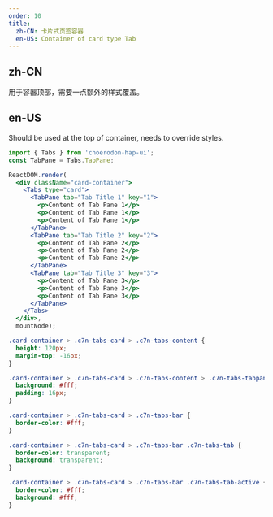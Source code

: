 ```yaml
---
order: 10
title:
  zh-CN: 卡片式页签容器
  en-US: Container of card type Tab
---
```


## zh-CN

用于容器顶部，需要一点额外的样式覆盖。

## en-US

Should be used at the top of container, needs to override styles.

````jsx
import { Tabs } from 'choerodon-hap-ui';
const TabPane = Tabs.TabPane;

ReactDOM.render(
  <div className="card-container">
    <Tabs type="card">
      <TabPane tab="Tab Title 1" key="1">
        <p>Content of Tab Pane 1</p>
        <p>Content of Tab Pane 1</p>
        <p>Content of Tab Pane 1</p>
      </TabPane>
      <TabPane tab="Tab Title 2" key="2">
        <p>Content of Tab Pane 2</p>
        <p>Content of Tab Pane 2</p>
        <p>Content of Tab Pane 2</p>
      </TabPane>
      <TabPane tab="Tab Title 3" key="3">
        <p>Content of Tab Pane 3</p>
        <p>Content of Tab Pane 3</p>
        <p>Content of Tab Pane 3</p>
      </TabPane>
    </Tabs>
  </div>,
  mountNode);
````

````css
.card-container > .c7n-tabs-card > .c7n-tabs-content {
  height: 120px;
  margin-top: -16px;
}

.card-container > .c7n-tabs-card > .c7n-tabs-content > .c7n-tabs-tabpane {
  background: #fff;
  padding: 16px;
}

.card-container > .c7n-tabs-card > .c7n-tabs-bar {
  border-color: #fff;
}

.card-container > .c7n-tabs-card > .c7n-tabs-bar .c7n-tabs-tab {
  border-color: transparent;
  background: transparent;
}

.card-container > .c7n-tabs-card > .c7n-tabs-bar .c7n-tabs-tab-active {
  border-color: #fff;
  background: #fff;
}
````

<style>
#components-tabs-demo-card-top .code-box-demo {
  background: #F5F5F5;
  overflow: hidden;
  padding: 24px;
}
</style>
